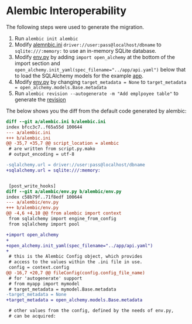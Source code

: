 # Alembic Interoperability

The following steps were used to generate the migration.

1. Run `alembic init alembic`
2. Modify [alemnbic.ini](alembic.ini) `driver://user:pass@localhost/dbname`
   to `sqlite:///:memory:` to use an in-memory SQLite database.
3. Modify [env.py](alembic/env.py) by adding `import open_alchemy` at the
   bottom of the import section and
   `open_alchemy.init_yaml(spec_filename="../app/api.yaml")` below that to load
   the SQLAlchemy models for the example [app](../app).
4. Modify [env.py](alembic/env.py) by changing `target_metadata = None` to
   `target_metadata = open_alchemy.models.Base.metadata`
5. Run `alembic revision --autogenerate -m "Add emplpoyee table"` to generate
   the [revision](alembic/versions)

The below shows you the diff from the default code generated by alembic:

```diff
diff --git a/alembic.ini b/alembic.ini
index bfcc3c7..f65a55d 100644
--- a/alembic.ini
+++ b/alembic.ini
@@ -35,7 +35,7 @@ script_location = alembic
 # are written from script.py.mako
 # output_encoding = utf-8

-sqlalchemy.url = driver://user:pass@localhost/dbname
+sqlalchemy.url = sqlite:///:memory:


 [post_write_hooks]
diff --git a/alembic/env.py b/alembic/env.py
index c58b79f..71f8edf 100644
--- a/alembic/env.py
+++ b/alembic/env.py
@@ -4,6 +4,10 @@ from alembic import context
 from sqlalchemy import engine_from_config
 from sqlalchemy import pool

+import open_alchemy
+
+open_alchemy.init_yaml(spec_filename="../app/api.yaml")
+
 # this is the Alembic Config object, which provides
 # access to the values within the .ini file in use.
 config = context.config
@@ -16,7 +20,7 @@ fileConfig(config.config_file_name)
 # for 'autogenerate' support
 # from myapp import mymodel
 # target_metadata = mymodel.Base.metadata
-target_metadata = None
+target_metadata = open_alchemy.models.Base.metadata

 # other values from the config, defined by the needs of env.py,
 # can be acquired:
```

